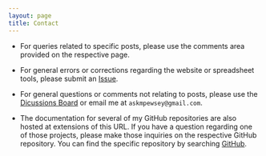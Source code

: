 ```yaml
---
layout: page
title: Contact
---
```


* For queries related to specific posts, please use the comments area provided on the respective page.

* For general errors or corrections regarding the website or spreadsheet tools, please submit an [Issue](https://github.com/mpewsey/mpewsey.github.io/issues).

* For general questions or comments not relating to posts, please use the [Dicussions Board](https://github.com/mpewsey/mpewsey.github.io/discussions) or email me at `askmpewsey@gmail.com`.

* The documentation for several of my GitHub repositories are also hosted at extensions of this URL. If you have a question regarding one of those projects, please make those inquiries on the respective GitHub repository. You can find the specific repository by searching [GitHub](https://github.com/).